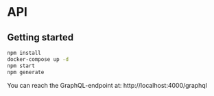 # API

## Getting started

```sh
npm install
docker-compose up -d
npm start
npm generate
```

You can reach the GraphQL-endpoint at: http://localhost:4000/graphql
